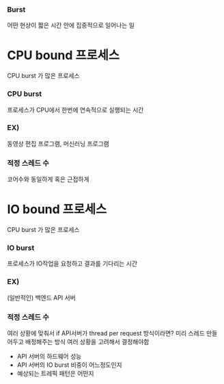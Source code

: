 ### Burst
어떤 현상이 짧은 시간 안에 집중적으로 일어나는 일

# CPU bound 프로세스
CPU burst 가 많은 프로세스

### CPU burst
프로세스가 CPU에서 한번에 연속적으로 실행되는 시간

### EX)
동영상 편집 프로그램, 머신러닝 프로그램

### 적정 스레드 수
코어수와 동일하게 혹은 근접하게

# IO bound 프로세스
CPU burst 가 많은 프로세스

### IO burst
프로세스가 IO작업을 요청하고 결과를 기다리는 시간

### EX)
(일반적인) 백엔드 API 서버

### 적정 스레드 수
여러 상황에 맞춰서
if API서버가 thread per request 방식이라면?
미리 스레드 만들어두고 배정해주는 방식
여러 상황을 고려해서 결정해야함
- API 서버의 하드웨어 성능
- API 서버의 IO burst 비중이 어느정도인지
- 예상되는 트레픽 패턴은 어떤지
